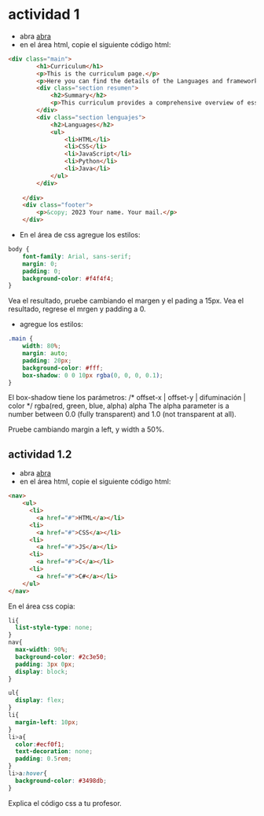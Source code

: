 # actividad 1

* abra [abra](https://codi.link/%7C%7C)
* en el área html, copie el siguiente código html:
```html
<div class="main">
        <h1>Curriculum</h1>
        <p>This is the curriculum page.</p>
        <p>Here you can find the details of the Languages and frameworks.</p>
        <div class="section resumen">
            <h2>Summary</h2>
            <p>This curriculum provides a comprehensive overview of essential topics in computer science, designed to equip students with the necessary skills for a career in technology.</p>
        </div>
        <div class="section lenguajes">
            <h2>Languages</h2>
            <ul>
                <li>HTML</li>
                <li>CSS</li>
                <li>JavaScript</li>
                <li>Python</li>
                <li>Java</li>
            </ul>
        </div>
        
    </div>
    <div class="footer">
        <p>&copy; 2023 Your name. Your mail.</p>  
    </div>
```
* En el área de css agregue los estilos:

```css
body {
    font-family: Arial, sans-serif;
    margin: 0;
    padding: 0;
    background-color: #f4f4f4;
}
```
Vea el resultado, pruebe cambiando el margen y el pading a 15px.
Vea el resultado, regrese el mrgen y padding a 0.

* agregue los estilos:
```css
.main {
    width: 80%;
    margin: auto;
    padding: 20px;
    background-color: #fff;
    box-shadow: 0 0 10px rgba(0, 0, 0, 0.1);
}
```

El box-shadow tiene los parámetros: 
/* offset-x | offset-y | difuminación | color */
rgba(red, green, blue, alpha) alpha The alpha parameter is a number between 0.0 (fully transparent) and 1.0 (not transparent at all).

Pruebe cambiando margin a left, y width a 50%.

## actividad 1.2

* abra [abra](https://codi.link/%7C%7C)
* en el área html, copie el siguiente código html:

```html
<nav>
    <ul>
      <li>
        <a href="#">HTML</a></li>
      <li>
        <a href="#">CSS</a></li>
      <li>
        <a href="#">JS</a></li>
      <li>
        <a href="#">C</a></li>
      <li>
        <a href="#">C#</a></li>
    </ul>
</nav>
```
En el área css copia:
```css
li{
  list-style-type: none;
}
nav{
  max-width: 90%;
  background-color: #2c3e50;
  padding: 3px 0px;
  display: block;
}

ul{
  display: flex;
}
li{
  margin-left: 10px;
}
li>a{
  color:#ecf0f1;
  text-decoration: none;
  padding: 0.5rem;
}
li>a:hover{
  background-color: #3498db;
}
```

Explica el código css a tu profesor.


